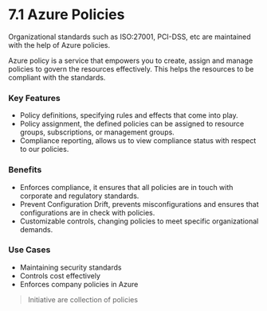 # 7.1 Azure Policies

Organizational standards such as ISO:27001, PCI-DSS, etc are maintained with the help of Azure policies.

Azure policy is a service that empowers you to create, assign and manage policies to govern the resources effectively. This helps the resources to be compliant with the standards.

### Key Features

- Policy definitions, specifying rules and effects that come into play.
- Policy assignment, the defined policies can be assigned to resource groups, subscriptions, or management groups.
- Compliance reporting, allows us to view compliance status with respect to our policies.

### Benefits

- Enforces compliance, it ensures that all policies are in touch with corporate and regulatory standards.
- Prevent Configuration Drift, prevents misconfigurations and ensures that configurations are in check with policies.
- Customizable controls, changing policies to meet specific organizational demands.

### Use Cases

- Maintaining security standards
- Controls cost effectively
- Enforces company policies in Azure

> Initiative are collection of policies
>